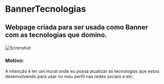 # BannerTecnologias

## <p>Webpage criada para ser usada como Banner com as tecnologias que domino.</p>

 ![Screnshot](BannerTecnologias/assets/printBannerForRedmeEdit.png) 
 
### Motivo:
<p>A intenção é ter um mural onde eu possa atualizar as tecnologias que estou desenvolvendo para usar no meu perfil nas redes sociais e etc.</p>

